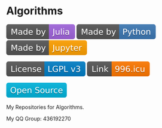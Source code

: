 # Algorithms

[![Made by Julia](https://github.com/ConAntares/About/blob/master/Attachments/MadebyJulia.svg)](https://julialang.org/)
[![Made by Python](https://github.com/ConAntares/About/blob/master/Attachments/MadebyPython.svg)](https://www.python.org/)
[![Made by Jupyter](https://github.com/ConAntares/About/blob/master/Attachments/MadebyJupyter.svg)](https://jupyter.org/)

[![LGPL v3 License](https://github.com/ConAntares/About/blob/master/Attachments/LicenseLGPLv3.svg)](https://www.gnu.org/licenses/lgpl-3.0)
[![Anti996](https://github.com/ConAntares/About/blob/master/Attachments/LinkNPL.svg)](https://996.icu)

![Opensource](https://github.com/ConAntares/About/blob/master/Attachments/OpenSource.svg)

My Repositories for Algorithms.

My QQ Group: 436192270